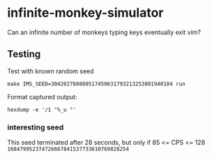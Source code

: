 # infinite-monkey-simulator
Can an infinite number of monkeys typing keys eventually exit vim?


Testing
-------

Test with known random seed
```
make IMS_SEED=304202780880517450631793213253801940104 run
```

Format captured output: 
```
hexdump -e '/1 "%_u "'
```

### interesting seed
This seed terminated after 28 seconds, but only if 85 <= CPS <= 128
`168479952374726667841537733610769828254`

